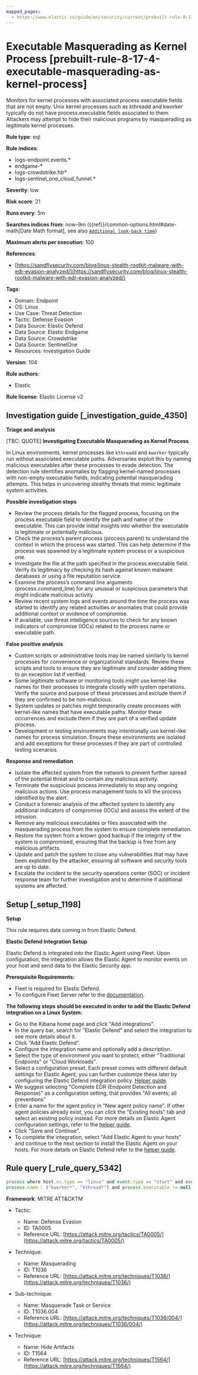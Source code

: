 ```yaml
---
mapped_pages:
  - https://www.elastic.co/guide/en/security/current/prebuilt-rule-8-17-4-executable-masquerading-as-kernel-process.html
---
```


# Executable Masquerading as Kernel Process [prebuilt-rule-8-17-4-executable-masquerading-as-kernel-process]

Monitors for kernel processes with associated process executable fields that are not empty. Unix kernel processes such as kthreadd and kworker typically do not have process.executable fields associated to them. Attackers may attempt to hide their malicious programs by masquerading as legitimate kernel processes.

**Rule type**: eql

**Rule indices**:

* logs-endpoint.events.*
* endgame-*
* logs-crowdstrike.fdr*
* logs-sentinel_one_cloud_funnel.*

**Severity**: low

**Risk score**: 21

**Runs every**: 5m

**Searches indices from**: now-9m ({{ref}}/common-options.html#date-math[Date Math format], see also [`Additional look-back time`](docs-content://solutions/security/detect-and-alert/create-detection-rule.md#rule-schedule))

**Maximum alerts per execution**: 100

**References**:

* [https://sandflysecurity.com/blog/linux-stealth-rootkit-malware-with-edr-evasion-analyzed/](https://sandflysecurity.com/blog/linux-stealth-rootkit-malware-with-edr-evasion-analyzed/)

**Tags**:

* Domain: Endpoint
* OS: Linux
* Use Case: Threat Detection
* Tactic: Defense Evasion
* Data Source: Elastic Defend
* Data Source: Elastic Endgame
* Data Source: Crowdstrike
* Data Source: SentinelOne
* Resources: Investigation Guide

**Version**: 104

**Rule authors**:

* Elastic

**Rule license**: Elastic License v2

## Investigation guide [_investigation_guide_4350]

**Triage and analysis**

[TBC: QUOTE]
**Investigating Executable Masquerading as Kernel Process**

In Linux environments, kernel processes like `kthreadd` and `kworker` typically run without associated executable paths. Adversaries exploit this by naming malicious executables after these processes to evade detection. The detection rule identifies anomalies by flagging kernel-named processes with non-empty executable fields, indicating potential masquerading attempts. This helps in uncovering stealthy threats that mimic legitimate system activities.

**Possible investigation steps**

* Review the process details for the flagged process, focusing on the process.executable field to identify the path and name of the executable. This can provide initial insights into whether the executable is legitimate or potentially malicious.
* Check the process’s parent process (process.parent) to understand the context in which the process was started. This can help determine if the process was spawned by a legitimate system process or a suspicious one.
* Investigate the file at the path specified in the process.executable field. Verify its legitimacy by checking its hash against known malware databases or using a file reputation service.
* Examine the process’s command line arguments (process.command_line) for any unusual or suspicious parameters that might indicate malicious activity.
* Review recent system logs and events around the time the process was started to identify any related activities or anomalies that could provide additional context or evidence of compromise.
* If available, use threat intelligence sources to check for any known indicators of compromise (IOCs) related to the process name or executable path.

**False positive analysis**

* Custom scripts or administrative tools may be named similarly to kernel processes for convenience or organizational standards. Review these scripts and tools to ensure they are legitimate and consider adding them to an exception list if verified.
* Some legitimate software or monitoring tools might use kernel-like names for their processes to integrate closely with system operations. Verify the source and purpose of these processes and exclude them if they are confirmed to be non-malicious.
* System updates or patches might temporarily create processes with kernel-like names that have executable paths. Monitor these occurrences and exclude them if they are part of a verified update process.
* Development or testing environments may intentionally use kernel-like names for process simulation. Ensure these environments are isolated and add exceptions for these processes if they are part of controlled testing scenarios.

**Response and remediation**

* Isolate the affected system from the network to prevent further spread of the potential threat and to contain any malicious activity.
* Terminate the suspicious process immediately to stop any ongoing malicious actions. Use process management tools to kill the process identified by the alert.
* Conduct a forensic analysis of the affected system to identify any additional indicators of compromise (IOCs) and assess the extent of the intrusion.
* Remove any malicious executables or files associated with the masquerading process from the system to ensure complete remediation.
* Restore the system from a known good backup if the integrity of the system is compromised, ensuring that the backup is free from any malicious artifacts.
* Update and patch the system to close any vulnerabilities that may have been exploited by the attacker, ensuring all software and security tools are up to date.
* Escalate the incident to the security operations center (SOC) or incident response team for further investigation and to determine if additional systems are affected.


## Setup [_setup_1198]

**Setup**

This rule requires data coming in from Elastic Defend.

**Elastic Defend Integration Setup**

Elastic Defend is integrated into the Elastic Agent using Fleet. Upon configuration, the integration allows the Elastic Agent to monitor events on your host and send data to the Elastic Security app.

**Prerequisite Requirements:**

* Fleet is required for Elastic Defend.
* To configure Fleet Server refer to the [documentation](docs-content://reference/ingestion-tools/fleet/fleet-server.md).

**The following steps should be executed in order to add the Elastic Defend integration on a Linux System:**

* Go to the Kibana home page and click "Add integrations".
* In the query bar, search for "Elastic Defend" and select the integration to see more details about it.
* Click "Add Elastic Defend".
* Configure the integration name and optionally add a description.
* Select the type of environment you want to protect, either "Traditional Endpoints" or "Cloud Workloads".
* Select a configuration preset. Each preset comes with different default settings for Elastic Agent, you can further customize these later by configuring the Elastic Defend integration policy. [Helper guide](docs-content://solutions/security/configure-elastic-defend/configure-an-integration-policy-for-elastic-defend.md).
* We suggest selecting "Complete EDR (Endpoint Detection and Response)" as a configuration setting, that provides "All events; all preventions"
* Enter a name for the agent policy in "New agent policy name". If other agent policies already exist, you can click the "Existing hosts" tab and select an existing policy instead. For more details on Elastic Agent configuration settings, refer to the [helper guide](docs-content://reference/ingestion-tools/fleet/agent-policy.md).
* Click "Save and Continue".
* To complete the integration, select "Add Elastic Agent to your hosts" and continue to the next section to install the Elastic Agent on your hosts. For more details on Elastic Defend refer to the [helper guide](docs-content://solutions/security/configure-elastic-defend/install-elastic-defend.md).


## Rule query [_rule_query_5342]

```js
process where host.os.type == "linux" and event.type == "start" and event.action in ("exec", "exec_event", "start", "ProcessRollup2") and
process.name : ("kworker*", "kthread*") and process.executable != null
```

**Framework**: MITRE ATT&CKTM

* Tactic:

    * Name: Defense Evasion
    * ID: TA0005
    * Reference URL: [https://attack.mitre.org/tactics/TA0005/](https://attack.mitre.org/tactics/TA0005/)

* Technique:

    * Name: Masquerading
    * ID: T1036
    * Reference URL: [https://attack.mitre.org/techniques/T1036/](https://attack.mitre.org/techniques/T1036/)

* Sub-technique:

    * Name: Masquerade Task or Service
    * ID: T1036.004
    * Reference URL: [https://attack.mitre.org/techniques/T1036/004/](https://attack.mitre.org/techniques/T1036/004/)

* Technique:

    * Name: Hide Artifacts
    * ID: T1564
    * Reference URL: [https://attack.mitre.org/techniques/T1564/](https://attack.mitre.org/techniques/T1564/)



